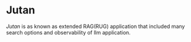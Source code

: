 # Jutan

*Jutan* is as known as extended RAG(RUG) application that included many search options and observability of llm application.
